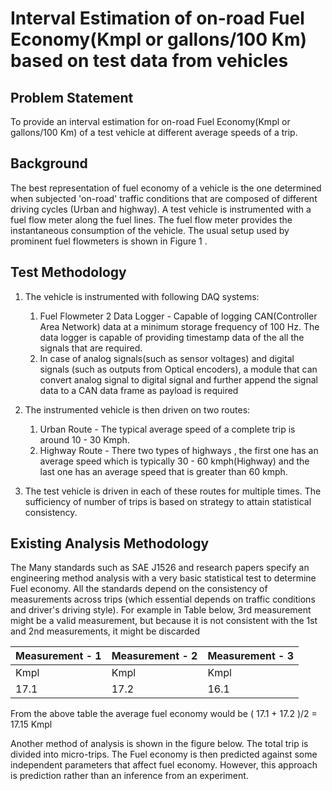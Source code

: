# Interval Estimation of on-road Fuel Economy(Kmpl or gallons/100 Km) based on test data from vehicles
## Problem Statement
To provide an interval estimation for on-road Fuel Economy(Kmpl or gallons/100 Km) of a test vehicle at different average speeds of a trip.

## Background
The best representation of fuel economy of a vehicle is the one determined when subjected 'on-road' traffic conditions that are composed of different driving cycles (Urban and highway). A test vehicle is instrumented with a fuel flow meter along the fuel lines. The fuel flow meter provides the instantaneous consumption of the vehicle. The usual setup used by prominent fuel flowmeters is shown in Figure 1 .

## Test Methodology
1. The vehicle is instrumented with following DAQ systems:
   1. Fuel Flowmeter
   2 Data Logger - Capable of logging CAN(Controller Area Network) data at a minimum storage frequency of 100 Hz. The data logger is      capable of providing timestamp data of the all the signals that are required.
   3. In case of analog signals(such as sensor voltages) and digital signals (such as outputs from Optical encoders), a module that can convert analog signal to digital signal and further append the signal data to a  CAN data frame as payload is required
2. The instrumented vehicle is then driven on two routes:
      1. Urban Route - The typical average speed of a complete trip is around 10 - 30 Kmph.
      2. Highway Route - There two types of highways , the first one has an average speed which is typically 30 - 60 kmph(Highway) and the last one has an average speed that is greater than 60 kmph.

3. The test vehicle is driven in each of these routes for multiple times. The sufficiency of number of trips is based on strategy to attain statistical consistency.

## Existing Analysis Methodology

The Many standards such as SAE J1526 and research papers specify an engineering method analysis with a very basic statistical test to determine Fuel economy. All the standards depend on the consistency of measurements across trips (which essential depends on traffic conditions and driver's driving style). For example in Table below, 3rd measurement might be a valid measurement, but because it is not consistent with the 1st and 2nd measurements, it might be discarded

| Measurement - 1 | Measurement - 2 | Measurement - 3 |
| --------------- | -------------- | ---------------- |
| Kmpl | Kmpl | Kmpl |
| 17.1 | 17.2 | 16.1 |

From the above table the average fuel economy would be ( 17.1 + 17.2 )/2  = 17.15 Kmpl

Another method of analysis is shown in the figure below. The total trip is divided into micro-trips. The Fuel economy is then predicted against some independent parameters that affect fuel economy. However, this approach is prediction rather than an inference from an experiment.


